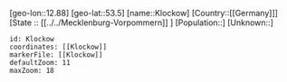 ﻿---
location: [53.5,12.88]
mapzoom: [7,12] 
mapmarker: city 
type: City
tags:
- geo/City


SpocWebEntityId: 31497
isDeleted: false
confidential: public

---
[geo-lon::12.88]
[geo-lat::53.5]
[name::Klockow]
[Country::[[Germany]]]
[State :: [[../../Mecklenburg-Vorpommern]] ]
[Population::]
[Unknown::]


```leaflet
id: Klockow
coordinates: [[Klockow]]
markerFile: [[Klockow]]
defaultZoom: 11 
maxZoom: 18
```
